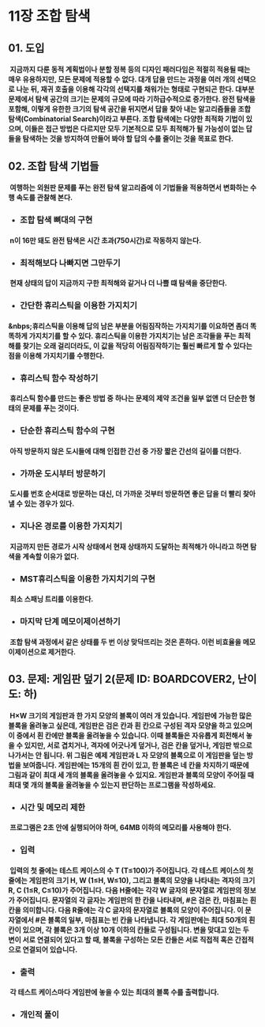 11장 조합 탐색
==============

## 01. 도입
#### &nbsp;지금까지 다룬 동적 계획법이나 분할 정복 등의 디자인 패러다임은 적절히 적용될 때는 매우 유용하지만, 모든 문제에 적용할 수 없다. 대개 답을 만드는 과정을 여러 개의 선택으로 나눈 뒤, 재귀 호출을 이용해 각각의 선택지를 채워가는 형태로 구현되곤 한다. 대부분 문제에서 탐색 공간의 크기는 문제의 규모에 따라 기하급수적으로 증가한다. 완전 탐색을 포함해, 이렇게 유한한 크기의 탐색 공간을 뒤지면서 답을 찾아 내는 알고리즘들을 조합 탐색(Combinatorial Search)이라고 부른다. 조합 탐색에는 다양한 최적화 기법이 있으며, 이들은 접근 방법은 다르지만 모두 기본적으로 모두 최적해가 될 가능성이 없는 답들을 탐색하는 것을 방지하여 만들어 봐야 할 답의 수를 줄이는 것을 목표로 한다.

## 02. 조합 탐색 기법들
#### &nbsp;여행하는 외원판 문제를 푸는 완전 탐색 알고리즘에 이 기법들을 적용하면서 변화하는 수행 속도를 관찰해 본다.

* ### 조합 탐색 뼈대의 구현
#### &nbsp;n이 16만 돼도 완전 탐색은 시간 초과(750시간)로 작동하지 않는다.

* ### 최적해보다 나빠지면 그만두기
#### &nbsp;현재 상태의 답이 지금까지 구한 최적해와 같거나 더 나쁠 떄 탐색을 중단한다.

* ### 간단한 휴리스틱을 이용한 가지치기
#### &nbps;휴리스틱을 이용해 답의 남은 부분을 어림짐작하는 가지치기를 이요하면 좀더 똑똑하게 가지치기를 할 수 있다. 휴리스틱을 이용한 가지치기는 남은 조각들을 푸는 최적해를 찾기는 오래 걸리더라도, 이 값을 적당히 어림짐작하기는 훨씬 빠르게 할 수 있다는 점을 이용해 가지치기를 수행한다.

* ### 휴리스틱 함수 작성하기
#### &nbsp;휴리스틱 함수를 만드는 좋은 방법 중 하나는 문제의 제약 조건을 일부 없앤 더 단순한 형태의 문제를 푸는 것이다.

* ### 단순한 휴리스틱 함수의 구현
#### &nbsp;아직 방문하지 않은 도시들에 대해 인접한 간선 중 가장 짧은 간선의 길이를 더한다.

* ### 가까운 도시부터 방문하기
#### &nbsp;도시를 번호 순서대로 방문하는 대신, 더 가까운 것부터 방문하면 좋은 답을 더 빨리 찾아낼 수 있는 경우가 있다.

* ### 지나온 경로를 이용한 가지치기
#### &nbsp;지금까지 만든 경로가 시작 상태에서 현재 상태까지 도달하는 최적해가 아니라고 하면 탐색을 계속할 이유가 없다.

* ### MST휴리스틱을 이용한 가지치기의 구현
#### &nbsp;최소 스패닝 트리를 이용한다.

* ### 마지막 단계 메모이제이션하기
#### &nbsp;조합 탐색 과정에서 같은 상태를 두 번 이상 맞닥뜨리는 것은 흔하다. 이런 비효율을 메모이제이션으로 제거한다.

## 03. 문제: 게임판 덮기 2(문제 ID: BOARDCOVER2, 난이도: 하)
#### &nbsp;H×W 크기의 게임판과 한 가지 모양의 블록이 여러 개 있습니다. 게임판에 가능한 많은 블록을 올려놓고 싶은데, 게임판은 검은 칸과 흰 칸으로 구성된 격자 모양을 하고 있으며 이 중에서 흰 칸에만 블록을 올려놓을 수 있습니다. 이때 블록들은 자유롭게 회전해서 놓을 수 있지만, 서로 겹치거나, 격자에 어긋나게 덮거나, 검은 칸을 덮거나, 게임판 밖으로 나가서는 안 됩니다. 위 그림은 예제 게임판과 L 자 모양의 블록으로 이 게임판을 덮는 방법을 보여줍니다. 게임판에는 15개의 흰 칸이 있고, 한 블록은 네 칸을 차지하기 때문에 그림과 같이 최대 세 개의 블록을 올려놓을 수 있지요. 게임판과 블록의 모양이 주어질 때 최대 몇 개의 블록을 올려놓을 수 있는지 판단하는 프로그램을 작성하세요.

* ### 시간 및 메모리 제한
#### &nbsp;프로그램은 2초 안에 실행되어야 하며, 64MB 이하의 메모리를 사용해야 한다.

* ### 입력
#### &nbsp;입력의 첫 줄에는 테스트 케이스의 수 T (T≤100)가 주어집니다. 각 테스트 케이스의 첫 줄에는 게임판의 크기 H, W (1≤H, W≤10), 그리고 블록의 모양을 나타내는 격자의 크기 R, C (1≤R, C≤10)가 주어집니다. 다음 H줄에는 각각 W 글자의 문자열로 게임판의 정보가 주어집니다. 문자열의 각 글자는 게임판의 한 칸을 나타내며, #은 검은 칸, 마침표는 흰 칸을 의미합니다. 다음 R줄에는 각 C 글자의 문자열로 블록의 모양이 주어집니다. 이 문자열에서 #은 블록의 일부, 마침표는 빈 칸을 나타냅니다. 각 게임판에는 최대 50개의 흰 칸이 있으며, 각 블록은 3개 이상 10개 이하의 칸들로 구성됩니다. 변을 맞대고 있는 두 변이 서로 연결되어 있다고 할 때, 블록을 구성하는 모든 칸들은 서로 직접적 혹은 간접적으로 연결되어 있습니다.

* ### 출력
#### &nbsp;각 테스트 케이스마다 게임판에 놓을 수 있는 최대의 블록 수를 출력합니다.

* ### 개인적 풀이
#### &nbsp;